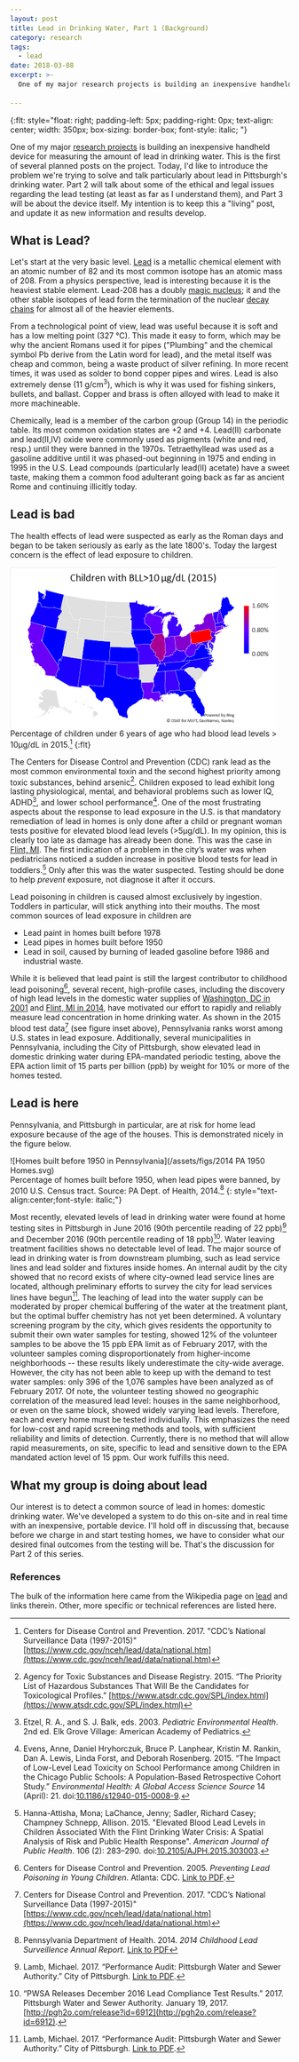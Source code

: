 ```yaml
---
layout: post
title: Lead in Drinking Water, Part 1 (Background)
category: research
tags:
  - lead
date: 2018-03-08
excerpt: >-
  One of my major research projects is building an inexpensive handheld device for measuring the amount of lead in drinking water.  This is the first of several planned posts on the project.  Today, I'd like to introduce the problem we're trying to solve and talk particularly about lead in Pittsburgh's drinking water.

---
```

{:flt: style="float: right;
       padding-left: 5px;
       padding-right: 0px;
       text-align: center;
       width: 350px;
       box-sizing: border-box;
       font-style: italic;
       "}

One of my major [research projects](/research) is building an inexpensive handheld device for measuring the amount of lead in drinking water.  This is the first of several planned posts on the project.  Today, I'd like to introduce the problem we're trying to solve and talk particularly about lead in Pittsburgh's drinking water.  Part 2 will talk about some of the ethical and legal issues regarding the lead testing (at least as far as I understand them), and Part 3 will be about the device itself.  My intention is to keep this a "living" post, and update it as new information and results develop.

## What is Lead?
Let's start at the very basic level.  [Lead](https://en.wikipedia.org/wiki/Lead) is a metallic chemical element with an atomic number of 82 and its most common isotope has an atomic mass of 208.  From a physics perspective, lead is interesting because it is the heaviest stable element.  Lead-208 has a doubly [magic nucleus](https://en.wikipedia.org/wiki/Magic_number_(physics)); it and the other stable isotopes of lead form the termination of the nuclear [decay chains](https://en.wikipedia.org/wiki/Decay_chain) for almost all of the heavier elements.

From a technological point of view, lead was useful because it is soft and has a low melting point (327 &deg;C).  This made it easy to form, which may be why the ancient Romans used it for pipes ("Plumbing" and the chemical symbol Pb derive from the Latin word for lead), and the metal itself was cheap and common, being a waste product of silver refining.  In more recent times, it was used as solder to bond copper pipes and wires.
Lead is also extremely dense (11 g/cm<sup>3</sup>), which is why it was used for fishing sinkers, bullets, and ballast.
Copper and brass is often alloyed with lead to make it more machineable.

Chemically, lead is a member of the carbon group (Group 14) in the periodic table.  Its most common oxidation states are +2 and +4.  Lead(II) carbonate and lead(II,IV) oxide were commonly used as pigments (white and red, resp.) until they were banned in the 1970s.  Tetraethyllead was used as a gasoline additive until it was phased-out beginning in 1975 and ending in 1995 in the U.S.  Lead compounds (particularly lead(II) acetate) have a sweet taste, making them a common food adulterant going back as far as ancient Rome and continuing illicitly today.

## Lead is bad
The health effects of lead were suspected as early as the Roman days and began to be taken seriously as early as the late 1800's.
Today the largest concern is the effect of lead exposure to children.

![Blood lead levels 2015](/assets/figs/BLL2015.png)<br />
Percentage of children under 6 years of age who had blood lead levels &gt; 10&mu;g/dL in 2015.[^7]
{:flt}

The Centers for Disease Control and Prevention (CDC) rank lead as the most common environmental toxin and the second highest priority among toxic substances, behind arsenic[^1].  Children exposed to lead exhibit long lasting physiological, mental, and behavioral problems such as lower IQ, ADHD[^2], and lower school performance[^3]. 
One of the most frustrating aspects about the response to lead exposure in the U.S. is that mandatory remediation of lead in homes is only done after a child or pregnant woman tests positive for elevated blood lead levels (&gt;5&mu;g/dL).  In my opinion, this is clearly too late as damage has already been done.  This was the case in [Flint, MI](https://en.wikipedia.org/wiki/Flint_water_crisis).  The first indication of a problem in the city’s water was when pediatricians noticed a sudden increase in positive blood tests for lead in toddlers.[^9]  Only after this was the water suspected.
Testing should be done to help *prevent* exposure, not diagnose it after it occurs.

Lead poisoning in children is caused almost exclusively by ingestion.  Toddlers in particular, will stick anything into their mouths.  The most common sources of lead exposure in children are
* Lead paint in homes built before 1978
* Lead pipes in homes built before 1950
* Lead in soil, caused by burning of leaded gasoline before 1986 and industrial waste.

While it is believed that lead paint is still the largest contributor to childhood lead poisoning[^4], several recent, high-profile cases, including the discovery of high lead levels in the domestic water supplies of [Washington, DC in 2001](https://en.wikipedia.org/wiki/Lead_contamination_in_Washington,_D.C._drinking_water) and [Flint, MI in 2014](https://en.wikipedia.org/wiki/Flint_water_crisis), have motivated our effort to rapidly and reliably measure lead concentration in home drinking water.  As shown in the 2015 blood test data[^7] (see figure inset above), Pennsylvania ranks worst among U.S. states in lead exposure.  Additionally, several municipalities in Pennsylvania, including the City of Pittsburgh, show elevated lead in domestic drinking water during EPA-mandated periodic testing, above the EPA action limit of 15 parts per billion (ppb) by weight for 10% or more of the homes tested.

## Lead is here
Pennsylvania, and Pittsburgh in particular, are at risk for home lead exposure because of the age of the houses.  This is demonstrated nicely in the figure below.

![Homes built before 1950 in Pennsylvania](/assets/figs/2014 PA 1950 Homes.svg)<br />
Percentage of homes built before 1950, when lead pipes were banned, by 2010 U.S. Census tract.  Source: PA Dept. of Health, 2014.[^8]
{: style="text-align:center;font-style: italic;"}

Most recently, elevated levels of lead in drinking water were found at home testing sites in Pittsburgh in June 2016 (90th percentile reading of 22 ppb)[^5] and December 2016 (90th percentile reading of 18 ppb)[^6].
Water leaving treatment facilities shows no detectable level of lead.  The major source of lead in drinking water is from downstream plumbing, such as lead service lines and lead solder and fixtures inside homes.  An internal audit by the city showed that no record exists of where city-owned lead service lines are located, although preliminary efforts to survey the city for lead services lines have begun[^5].  The leaching of lead into the water supply can be moderated by proper chemical buffering of the water at the treatment plant, but the optimal buffer chemistry has not yet been determined.  A voluntary screening program by the city, which gives residents the opportunity to submit their own water samples for testing, showed 12% of the volunteer samples to be above the 15 ppb EPA limit as of February 2017, with the volunteer samples coming disproportionately from higher-income neighborhoods -- these results likely underestimate the city-wide average.  However, the city has not been able to keep up with the demand to test water samples: only 396 of the 1,076 samples have been analyzed as of February 2017.  Of note, the volunteer testing showed no geographic correlation of the measured lead level: houses in the same neighborhood, or even on the same block, showed widely varying lead levels.  Therefore, each and every home must be tested individually.  This emphasizes the need for low-cost and rapid screening methods and tools, with sufficient reliability and limits of detection.  Currently, there is no method that will allow rapid measurements, on site, specific to lead and sensitive down to the EPA mandated action level of 15 ppm.  Our work fulfills this need.

## What my group is doing about lead
Our interest is to detect a common source of lead in homes: domestic drinking water.  We've developed a system to do this on-site and in real time with an inexpensive, portable device.  I'll hold off in discussing that, because before we charge in and start testing homes, we have to consider what our desired final outcomes from the testing will be.  That's the discussion for Part 2 of this series.

### References
The bulk of the information here came from the Wikipedia page on [lead](https://en.wikipedia.org/wiki/Lead) and links therein.  Other, more specific or technical references are listed here.

[^1]: Agency for Toxic Substances and Disease Registry. 2015. “The Priority List of Hazardous Substances That Will Be the Candidates for Toxicological Profiles.” [https://www.atsdr.cdc.gov/SPL/index.html](https://www.atsdr.cdc.gov/SPL/index.html)

[^2]: Etzel, R. A., and S. J. Balk, eds. 2003. *Pediatric Environmental Health*. 2nd ed. Elk Grove Village: American Academy of Pediatrics.

[^3]: Evens, Anne, Daniel Hryhorczuk, Bruce P. Lanphear, Kristin M. Rankin, Dan A. Lewis, Linda Forst, and Deborah Rosenberg. 2015. “The Impact of Low-Level Lead Toxicity on School Performance among Children in the Chicago Public Schools: A Population-Based Retrospective Cohort Study.” *Environmental Health: A Global Access Science Source* 14 (April): 21. doi:[10.1186/s12940-015-0008-9](http://doi.org/10.1186/s12940-015-0008-9).

[^4]: Centers for Disease Control and Prevention. 2005. *Preventing Lead Poisoning in Young Children*. Atlanta: CDC. [Link to PDF](https://www.cdc.gov/nceh/lead/publications/prevleadpoisoning.pdf).

[^5]: Lamb, Michael. 2017. “Performance Audit: Pittsburgh Water and Sewer Authority.” City of Pittsburgh. [Link to PDF](http://apps.pittsburghpa.gov/co/Draft_Pittsburgh_Water_and_Sewer_Authority_February_2017.pdf).

[^6]: “PWSA Releases December 2016 Lead Compliance Test Results.” 2017. Pittsburgh Water and Sewer Authority. January 19, 2017. [http://pgh2o.com/release?id=6912](http://pgh2o.com/release?id=6912).

[^7]: Centers for Disease Control and Prevention. 2017. "CDC’s National Surveillance Data (1997-2015)" [https://www.cdc.gov/nceh/lead/data/national.htm](https://www.cdc.gov/nceh/lead/data/national.htm)

[^8]: Pennsylvania Department of Health. 2014. *2014 Childhood Lead Surveillence Annual Report*. [Link to PDF](http://www.health.pa.gov/My%20Health/Infant%20and%20Childrens%20Health/Lead%20Poisoning%20Prevention%20and%20Control/Documents/2014%20Lead%20Surveillance%20Annual%20Report%20r2.pdf)

[^9]: Hanna-Attisha, Mona; LaChance, Jenny; Sadler, Richard Casey; Champney Schnepp, Allison. 2015. "Elevated Blood Lead Levels in Children Associated With the Flint Drinking Water Crisis: A Spatial Analysis of Risk and Public Health Response". *American Journal of Public Health*. 106 (2): 283–290. doi:[10.2105/AJPH.2015.303003](http://doi.org/10.2105/AJPH.2015.303003).